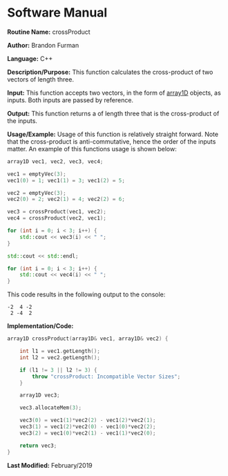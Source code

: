# Software Manual

**Routine Name:** crossProduct

**Author:** Brandon Furman

**Language:** C++

**Description/Purpose:** This function calculates the cross-product of two vectors of length three.

**Input:** This function accepts two vectors, in the form of [array1D](https://brandonfurman.github.io/math5610/SoftwareManual/DataStructures/array1D) objects, as inputs. Both inputs are passed by reference.

**Output:** This function returns a of length three that is the cross-product of the inputs.

**Usage/Example:** Usage of this function is relatively straight forward. Note that the cross-product is anti-commutative, hence the order of the inputs matter. An example of this functions usage is shown below:
```cpp
array1D vec1, vec2, vec3, vec4;

vec1 = emptyVec(3);
vec1(0) = 1; vec1(1) = 3; vec1(2) = 5;

vec2 = emptyVec(3);
vec2(0) = 2; vec2(1) = 4; vec2(2) = 6;

vec3 = crossProduct(vec1, vec2);
vec4 = crossProduct(vec2, vec1);

for (int i = 0; i < 3; i++) {
	std::cout << vec3(i) << " ";
}

std::cout << std::endl;

for (int i = 0; i < 3; i++) {
	std::cout << vec4(i) << " ";
}
```
This code results in the following output to the console:
```
-2  4 -2
 2 -4  2
```

**Implementation/Code:**

```cpp
array1D crossProduct(array1D& vec1, array1D& vec2) {

	int l1 = vec1.getLength();
	int l2 = vec2.getLength();

	if (l1 != 3 || l2 != 3) {
		throw "crossProduct: Incompatible Vector Sizes";
	}

	array1D vec3;

	vec3.allocateMem(3);

	vec3(0) = vec1(1)*vec2(2) - vec1(2)*vec2(1);
	vec3(1) = vec1(2)*vec2(0) - vec1(0)*vec2(2);
	vec3(2) = vec1(0)*vec2(1) - vec1(1)*vec2(0);

	return vec3;
}
```

**Last Modified:** February/2019